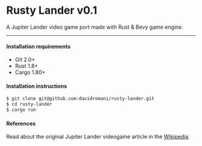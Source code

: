 Rusty Lander v0.1
=================

A Jupiter Lander video game port made with Rust & Bevy game engine.

---

#### Installation requirements

* Git 2.0+
* Rust 1.8+
* Cargo 1.80+

#### Installation instructions

```bash
$ git clone git@github.com:davidromani/rusty-lander.git
$ cd rusty-lander
$ cargo run
```

#### References

Read about the original Jupiter Lander videogame article in
the [Wikipedia](https://en.wikipedia.org/wiki/Jupiter_Lander).
